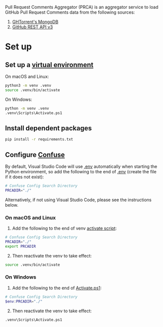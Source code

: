 Pull Request Comments Aggregator (PRCA) is an aggregator service to load GitHub Pull Request Comments data from the following sources:
1. [GHTorrent's MongoDB](https://ghtorrent.org/raw.html)
2. [GitHub REST API v3](https://developer.github.com/v3/)
# Set up

## Set up a [virtual environment](https://docs.python.org/3.6/library/venv.html#module-venv)
On macOS and Linux:
```bash
python3 -m venv .venv
source .venv/bin/activate
```
On Windows:
```bash
python -m venv .venv
.venv\Scripts\Activate.ps1
```

## Install dependent packages
```bash
pip install -r requirements.txt
```

## Configure [Confuse](http://confuse.readthedocs.org) 
By default, Visual Studio Code will use [.env](.env) automatically 
when starting the Python environment, so add the following to the end of [.env](.env) (create the file if it does not exist):
```bash
# Confuse Config Search Directory
PRCADIR="./"
```
Alternatively, if not using Visual Studio Code, please see the instructions below.
### On macOS and Linux
1. Add the following to the end of venv [activate script](.venv/bin/activate):
```bash
# Confuse Config Search Directory
PRCADIR="./"
export PRCADIR
```
2. Then reactivate the venv to take effect:
```bash
source .venv/bin/activate
```
### On Windows
1. Add the following to the end of [Activate.ps1](.venv\Scripts\Activate.ps1):
```powershell
# Confuse Config Search Directory
$env:PRCADIR="./"
```
2. Then reactivate the venv to take effect:
```bash
.venv\Scripts\Activate.ps1
```